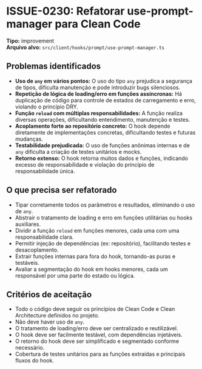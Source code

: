 # ISSUE-0230: Refatorar use-prompt-manager para Clean Code

**Tipo:** improvement  
**Arquivo alvo:** `src/client/hooks/prompt/use-prompt-manager.ts`

## Problemas identificados

- **Uso de `any` em vários pontos:** O uso do tipo `any` prejudica a segurança de tipos, dificulta manutenção e pode introduzir bugs silenciosos.
- **Repetição de lógica de loading/erro em funções assíncronas:** Há duplicação de código para controle de estados de carregamento e erro, violando o princípio DRY.
- **Função `reload` com múltiplas responsabilidades:** A função realiza diversas operações, dificultando entendimento, manutenção e testes.
- **Acoplamento forte ao repositório concreto:** O hook depende diretamente de implementações concretas, dificultando testes e futuras mudanças.
- **Testabilidade prejudicada:** O uso de funções anônimas internas e de `any` dificulta a criação de testes unitários e mocks.
- **Retorno extenso:** O hook retorna muitos dados e funções, indicando excesso de responsabilidade e violação do princípio de responsabilidade única.

## O que precisa ser refatorado

- Tipar corretamente todos os parâmetros e resultados, eliminando o uso de `any`.
- Abstrair o tratamento de loading e erro em funções utilitárias ou hooks auxiliares.
- Dividir a função `reload` em funções menores, cada uma com uma responsabilidade clara.
- Permitir injeção de dependências (ex: repositório), facilitando testes e desacoplamento.
- Extrair funções internas para fora do hook, tornando-as puras e testáveis.
- Avaliar a segmentação do hook em hooks menores, cada um responsável por uma parte do estado ou lógica.

## Critérios de aceitação

- Todo o código deve seguir os princípios de Clean Code e Clean Architecture definidos no projeto.
- Não deve haver uso de `any`.
- O tratamento de loading/erro deve ser centralizado e reutilizável.
- O hook deve ser facilmente testável, com dependências injetáveis.
- O retorno do hook deve ser simplificado e segmentado conforme necessário.
- Cobertura de testes unitários para as funções extraídas e principais fluxos do hook.